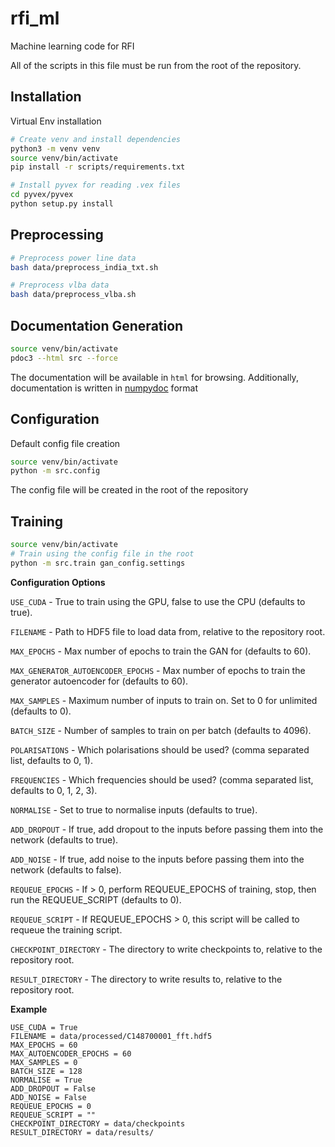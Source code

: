 # rfi_ml
Machine learning code for RFI 

All of the scripts in this file must be run from the root of the repository.

## Installation
Virtual Env installation
```bash
# Create venv and install dependencies
python3 -m venv venv
source venv/bin/activate
pip install -r scripts/requirements.txt

# Install pyvex for reading .vex files
cd pyvex/pyvex
python setup.py install
```

## Preprocessing
```bash
# Preprocess power line data
bash data/preprocess_india_txt.sh

# Preprocess vlba data
bash data/preprocess_vlba.sh
```

## Documentation Generation
```bash
source venv/bin/activate
pdoc3 --html src --force
```
The documentation will be available in `html` for browsing.
Additionally, documentation is written in [numpydoc](https://numpydoc.readthedocs.io/en/latest/format.html#overview) format

## Configuration
Default config file creation
```bash
source venv/bin/activate
python -m src.config
```
The config file will be created in the root of the repository

## Training
```bash
source venv/bin/activate
# Train using the config file in the root
python -m src.train gan_config.settings
```

**Configuration Options**

`USE_CUDA` - True to train using the GPU, false to use the CPU (defaults to true).

`FILENAME` - Path to HDF5 file to load data from, relative to the repository root.

`MAX_EPOCHS` - Max number of epochs to train the GAN for (defaults to 60).

`MAX_GENERATOR_AUTOENCODER_EPOCHS` - Max number of epochs to train the generator autoencoder for (defaults to 60).

`MAX_SAMPLES` - Maximum number of inputs to train on. Set to 0 for unlimited (defaults to 0).

`BATCH_SIZE` - Number of samples to train on per batch (defaults to 4096).

`POLARISATIONS` - Which polarisations should be used? (comma separated list, defaults to 0, 1).

`FREQUENCIES` - Which frequencies should be used? (comma separated list, defaults to 0, 1, 2, 3).

`NORMALISE` - Set to true to normalise inputs (defaults to true).

`ADD_DROPOUT` - If true, add dropout to the inputs before passing them into the network (defaults to true).

`ADD_NOISE` - If true, add noise to the inputs before passing them into the network (defaults to false).

`REQUEUE_EPOCHS` - If > 0, perform REQUEUE_EPOCHS of training, stop, then run the REQUEUE_SCRIPT (defaults to 0).

`REQUEUE_SCRIPT` - If REQUEUE_EPOCHS > 0, this script will be called to requeue the training script.

`CHECKPOINT_DIRECTORY` - The directory to write checkpoints to, relative to the repository root.

`RESULT_DIRECTORY` - The directory to write results to, relative to the repository root.

**Example**
```text
USE_CUDA = True
FILENAME = data/processed/C148700001_fft.hdf5
MAX_EPOCHS = 60
MAX_AUTOENCODER_EPOCHS = 60
MAX_SAMPLES = 0
BATCH_SIZE = 128
NORMALISE = True
ADD_DROPOUT = False
ADD_NOISE = False
REQUEUE_EPOCHS = 0
REQUEUE_SCRIPT = ""
CHECKPOINT_DIRECTORY = data/checkpoints
RESULT_DIRECTORY = data/results/

```
